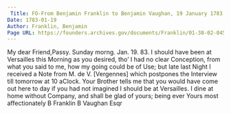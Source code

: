 ```yaml
---
 Title: FO-From Benjamin Franklin to Benjamin Vaughan, 19 January 1783
Date: 1783-01-19
Author: Franklin, Benjamin
Page URL: https://founders.archives.gov/documents/Franklin/01-38-02-0455
---
```


My dear Friend,Passy. Sunday morng. Jan. 19. 83.
I should have been at Versailles this Morning as you desired, tho’ I had no clear Conception, from what you said to me, how my going could be of Use; but late last Night I received a Note from M. de V. [Vergennes] which postpones the Interview till tomorrow at 10 aClock. Your Brother tells me that you would have come out here to day if you had not imagined I should be at Versailles. I dine at home without Company, and shall be glad of yours; being ever Yours most affectionately
B Franklin
B Vaughan Esqr


